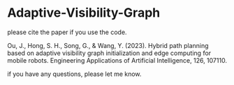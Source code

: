 # Adaptive-Visibility-Graph
please cite the paper if you use the code.

Ou, J., Hong, S. H., Song, G., & Wang, Y. (2023). Hybrid path planning based on adaptive visibility graph initialization and edge computing for mobile robots. Engineering Applications of Artificial Intelligence, 126, 107110.

if you have any questions, please let me know.
